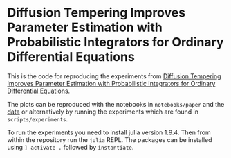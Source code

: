 # Diffusion Tempering Improves Parameter Estimation with Probabilistic Integrators for Ordinary Differential Equations

This is the code for reproducing the experiments from [Diffusion Tempering Improves Parameter Estimation with Probabilistic Integrators for Ordinary Differential Equations](https://openreview.net/forum?id=43HZG9zwaj).

The plots can be reproduced with the notebooks in `notebooks/paper` and the [data](https://zenodo.org/records/10581215) or alternatively by running the experiments which are found in `scripts/experiments`.

To run the experiments you need to install julia version 1.9.4. Then from within the repository run the `julia` REPL. The packages can be installed using `] activate .` followed by `instantiate`.

